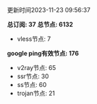 更新时间2023-11-23 09:56:37

**总订阅: 37**
**总节点: 6132**
- vless节点: 7

**google ping有效节点: 176**
- v2ray节点: 65
- ssr节点: 30
- ss节点: 60
- trojan节点: 21
